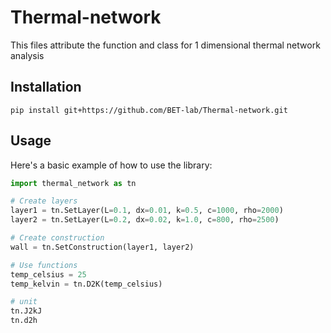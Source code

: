 # Thermal-network
This files attribute the function and class for 1 dimensional thermal network analysis

## Installation
```
pip install git+https://github.com/BET-lab/Thermal-network.git
```

## Usage

Here's a basic example of how to use the library:

```python
import thermal_network as tn

# Create layers
layer1 = tn.SetLayer(L=0.1, dx=0.01, k=0.5, c=1000, rho=2000)
layer2 = tn.SetLayer(L=0.2, dx=0.02, k=1.0, c=800, rho=2500)

# Create construction
wall = tn.SetConstruction(layer1, layer2)

# Use functions
temp_celsius = 25
temp_kelvin = tn.D2K(temp_celsius)

# unit
tn.J2kJ
tn.d2h
```
